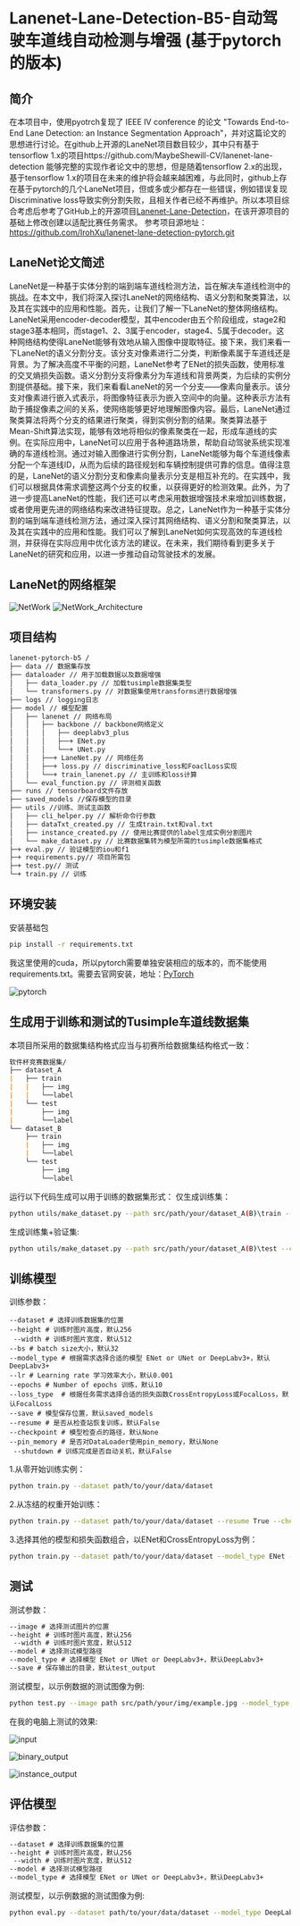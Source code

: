 # Lanenet-Lane-Detection-B5-自动驾驶车道线自动检测与增强 (基于pytorch的版本)

## 简介     
在本项目中，使用pyotrch复现了 IEEE IV conference 的论文 "Towards End-to-End Lane Detection: an Instance Segmentation Approach"，并对这篇论文的思想进行讨论。在github上开源的LaneNet项目数目较少，其中只有基于tensorflow 1.x的项目https://github.com/MaybeShewill-CV/lanenet-lane-detection 能够完整的实现作者论文中的思想，但是随着tensorflow 2.x的出现，基于tensorflow 1.x的项目在未来的维护将会越来越困难，与此同时，github上存在基于pytorch的几个LaneNet项目，但或多或少都存在一些错误，例如错误复现Discriminative loss导致实例分割失败，且相关作者已经不再维护。所以本项目综合考虑后参考了GitHub上的开源项目[Lanenet-Lane-Detection](https://github.com/IrohXu/lanenet-lane-detection-pytorch)，在该开源项目的基础上修改创建以适配比赛任务需求。
参考项目源地址：https://github.com/IrohXu/lanenet-lane-detection-pytorch.git

## LaneNet论文简述
LaneNet是一种基于实体分割的端到端车道线检测方法，旨在解决车道线检测中的挑战。在本文中，我们将深入探讨LaneNet的网络结构、语义分割和聚类算法，以及其在实践中的应用和性能。首先，让我们了解一下LaneNet的整体网络结构。LaneNet采用encoder-decoder模型，其中encoder由五个阶段组成，stage2和stage3基本相同，而stage1、2、3属于encoder，stage4、5属于decoder。这种网络结构使得LaneNet能够有效地从输入图像中提取特征。接下来，我们来看一下LaneNet的语义分割分支。该分支对像素进行二分类，判断像素属于车道线还是背景。为了解决高度不平衡的问题，LaneNet参考了ENet的损失函数，使用标准的交叉熵损失函数。语义分割分支将像素分为车道线和背景两类，为后续的实例分割提供基础。接下来，我们来看看LaneNet的另一个分支——像素向量表示。该分支对像素进行嵌入式表示，将图像特征表示为嵌入空间中的向量。这种表示方法有助于捕捉像素之间的关系，使网络能够更好地理解图像内容。最后，LaneNet通过聚类算法将两个分支的结果进行聚类，得到实例分割的结果。聚类算法基于Mean-Shift算法实现，能够有效地将相似的像素聚类在一起，形成车道线的实例。在实际应用中，LaneNet可以应用于各种道路场景，帮助自动驾驶系统实现准确的车道线检测。通过对输入图像进行实例分割，LaneNet能够为每个车道线像素分配一个车道线ID，从而为后续的路径规划和车辆控制提供可靠的信息。值得注意的是，LaneNet的语义分割分支和像素向量表示分支是相互补充的。在实践中，我们可以根据具体需求调整这两个分支的权重，以获得更好的检测效果。此外，为了进一步提高LaneNet的性能，我们还可以考虑采用数据增强技术来增加训练数据，或者使用更先进的网络结构来改进特征提取。总之，LaneNet作为一种基于实体分割的端到端车道线检测方法，通过深入探讨其网络结构、语义分割和聚类算法，以及其在实践中的应用和性能。我们可以了解到LaneNet如何实现高效的车道线检测，并获得在实际应用中优化该方法的建议。在未来，我们期待看到更多关于LaneNet的研究和应用，以进一步推动自动驾驶技术的发展。


## LaneNet的网络框架    
![NetWork](./data/source_image/network.png)
![NetWork_Architecture](./data/source_image/network_architecture.png)

## 项目结构
```markdown
lanenet-pytorch-b5 /
├── data // 数据集存放
├── dataloader // 用于加载数据以及数据增强
│   ├── data_loader.py // 加载tusimple数据集类型
│   └── transformers.py // 对数据集使用transforms进行数据增强
├── logs // logging日志
├── model // 模型配置
│   ├── lanenet // 网络布局
│   │   ├── backbone // backbone网络定义
│   │   │   ├── deeplabv3_plus
│   │   │   ├──+ ENet.py
│   │   │   └──+ UNet.py
│   │   ├──+ LaneNet.py // 网络任务
│   │   ├──+ loss.py // discriminative_loss和FoaclLoss实现
│   │   └──+ train_lanenet.py // 主训练和loss计算
│   └── eval_function.py // 评测相关函数
├── runs // tensorboard文件存放
├── saved_models //保存模型的目录
├── utils //训练、测试主函数
│   ├── cli_helper.py // 解析命令行参数
│   ├── dataTxt_created.py // 生成train.txt和val.txt
│   ├── instance_created.py // 使用比赛提供的label生成实例分割图片
│   └── make_dataset.py // 比赛数据集转为模型所需的tusimple数据集格式   
├─+ eval.py // 验证模型的iou和f1
├─+ requirements.py// 项目所需包
├─+ test.py// 测试
└─+ train.py // 训练
```
## 环境安装
安装基础包
```sh
pip install -r requirements.txt
```
我这里使用的cuda，所以pytorch需要单独安装相应的版本的，而不能使用requirements.txt。需要去官网安装，地址：[PyTorch](https://pytorch.org/)

![pytorch](D:\python\codeProject\lanenet-pytorch-b5\data\source_image\pytorch.png)


## 生成用于训练和测试的Tusimple车道线数据集      
本项目所采用的数据集结构格式应当与初赛所给数据集结构格式一致： 
```markdown
软件杯竞赛数据集/
├── dataset_A
|   ├── train
|   |   ├── img
|   |   └──label
|   └── test
|       ├── img
|       └──label
└── dataset_B
    ├── train
    |   ├── img
    |   └──label
    └── test
        ├── img
        └──label
```
运行以下代码生成可以用于训练的数据集形式： 
仅生成训练集：   
```sh
python utils/make_dataset.py --path src/path/your/dataset_A(B)\train --class train
```
生成训练集+验证集:    
```sh
python utils/make_dataset.py --path src/path/your/dataset_A(B)\test --class val
```
## 训练模型    
训练参数：
```markdownv
--dataset # 选择训练数据集的位置
--height # 训练时图片高度，默认256
 --width # 训练时图片宽度，默认512
--bs # batch size大小，默认32
--model_type # 根据需求选择合适的模型 ENet or UNet or DeepLabv3+，默认DeepLabv3+
--lr # Learning rate 学习效率大小，默认0.001
--epochs # Number of epochs 训练，默认10
--loss_type  # 根据任务需求选择合适的损失函数CrossEntropyLoss或FocalLoss，默认FocalLoss
--save # 模型保存位置，默认saved_models
--resume # 是否从检查站恢复训练，默认False
--checkpoint # 模型检查点的路径，默认None
--pin_memory # 是否对DataLoader使用pin_memory，默认None
 --shutdown # 训练完成是否自动关机，默认False
```
1.从零开始训练实例：
```sh
python train.py --dataset path/to/your/data/dataset
```
2.从冻结的权重开始训练：
```sh
python train.py --dataset path/to/your/data/dataset --resume True --checkpoint saved_models/best_model.pth
```
3.选择其他的模型和损失函数组合，以ENet和CrossEntropyLoss为例：
```sh
python train.py --dataset path/to/your/data/dataset --model_type ENet --loss_type CrossEntropyLoss
```
## 测试    
测试参数：
```markdown
--image # 选择测试图片的位置
--height # 训练时图片高度，默认256
 --width # 训练时图片宽度，默认512
--model # 选择测试模型路径
--model_type # 选择模型 ENet or UNet or DeepLabv3+，默认DeepLabv3+
--save # 保存输出的目录，默认test_output
```
测试模型，以示例数据的测试图像为例:    
```sh
python test.py --image path src/path/your/img/example.jpg --model_type ENet --model saved_models/best_model.pth
```
在我的电脑上测试的效果: 

![input](data/source_image/input.jpg)

![binary_output](data/source_image/binary_output.jpg)

![instance_output](data/source_image/instance_output.jpg)
## 评估模型    
评估参数：
```markdown
--dataset # 选择训练数据集的位置
--height # 训练时图片高度，默认256
 --width # 训练时图片宽度，默认512
--model # 选择测试模型路径
--model_type # 选择模型 ENet or UNet or DeepLabv3+，默认DeepLabv3+
```
测试模型，以示例数据的测试图像为例:    
```sh
python eval.py --dataset path/to/your/data/dataset --model_type DeepLabv3+ --model saved_models/best_DeepLabv3Pro_A_model.pth
```